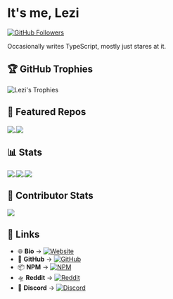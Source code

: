 # It's me, **Lezi**  

[![GitHub Followers](https://img.shields.io/github/followers/user-lezi?color=236ad3&style=for-the-badge&logo=github&label=Follow)](https://github.com/user-lezi)  

Occasionally writes TypeScript, mostly just stares at it.  

## 🏆 GitHub Trophies  

![Lezi's Trophies](https://github-profile-trophy.vercel.app/?username=user-lezi&theme=vue-dark&no-frame=false&no-bg=true&margin-w=4)  

## 📌 Featured Repos  

<a href="https://github.com/user-lezi/bible">
  <img align="center" src="https://github-readme-stats.vercel.app/api/pin/?username=user-lezi&repo=bible&theme=vue-dark&hide_border=true" />
</a>
<a href="https://github.com/user-lezi/leziscript-esolang">
  <img align="center" src="https://github-readme-stats.vercel.app/api/pin/?username=user-lezi&repo=leziscript-esolang&theme=vue-dark&hide_border=true" />
</a>  

## 📊 Stats  

<a href="https://github.com/user-lezi">
  <img align="center" src="https://github-readme-stats.vercel.app/api?username=user-lezi&theme=vue-dark&show_icons=true&hide_border=true&count_private=true" />
</a>
<a href="https://github.com/user-lezi">
  <img align="center" src="https://github-readme-streak-stats.herokuapp.com/?user=user-lezi&theme=vue-dark&hide_border=true" />
</a>
<a href="https://github.com/user-lezi">
  <img align="center" src="https://github-readme-stats.vercel.app/api/top-langs/?username=user-lezi&theme=vue-dark&show_icons=true&hide_border=true&layout=compact" />
</a>  

## 🚀 Contributor Stats  

<a href="https://github.com/user-lezi">
  <img align="center" src="https://github-contributor-stats.vercel.app/api?username=user-lezi&limit=5&theme=vue-dark&combine_all_yearly_contributions=true" />
</a>  

## 🔗 Links  

- 🌐 **Bio** → [![Website](https://img.shields.io/badge/-has.cash/lezi-1da1f2?style=flat-square&logo=internetexplorer&logoColor=white)](https://has.cash/lezi)  
- 🐙 **GitHub** → [![GitHub](https://img.shields.io/badge/-user--lezi-181717?style=flat-square&logo=github&logoColor=white)](https://github.com/user-lezi)  
- 📦 **NPM** → [![NPM](https://img.shields.io/badge/-lezii-CB3837?style=flat-square&logo=npm&logoColor=white)](https://npmjs.com/~lezii)  
- 🛸 **Reddit** → [![Reddit](https://img.shields.io/badge/-u/Intrepid__Intern__2175-FF4500?style=flat-square&logo=reddit&logoColor=white)](https://www.reddit.com/user/Intrepid_Intern_2175)  
- 💬 **Discord** → [![Discord](https://img.shields.io/badge/-leziuwu-5865F2?style=flat-square&logo=discord&logoColor=white)](https://discord.com/users/910837428862984213)  

